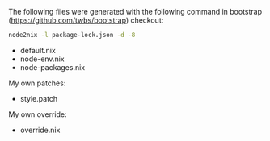 The following files were generated with the following command in bootstrap (https://github.com/twbs/bootstrap) checkout:

```bash
node2nix -l package-lock.json -d -8
```

- default.nix
- node-env.nix
- node-packages.nix

My own patches:

- style.patch

My own override:

- override.nix

